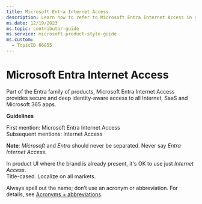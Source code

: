 ```yaml
---
title: Microsoft Entra Internet Access
description: Learn how to refer to Microsoft Entra Internet Access in your content.
ms.date: 12/19/2023
ms.topic: contributor-guide
ms.service: microsoft-product-style-guide
ms.custom:
  - TopicID 66855
---
```



# Microsoft Entra Internet Access

Part of the Entra family of products, Microsoft Entra Internet Access provides secure and deep identity-aware access to all Internet, SaaS and Microsoft 365 apps.

**Guidelines**

First mention: Microsoft Entra Internet Access  
Subsequent mentions: Internet Access  

**Note**: *Microsoft* and *Entra* should never be separated. Never say *Entra Internet Access.*  

In product UI where the brand is already present, it's OK to use just *Internet Access*.  
Title-cased. Localize on all markets.  

Always spell out the name; don’t use an acronym or abbreviation. For details, see [Acronyms + abbreviations](~\acronyms-and-abbreviations.md).  

